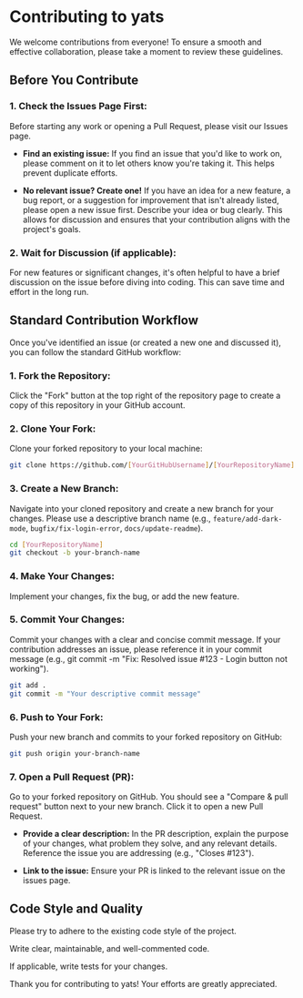 # Contributing to yats

We welcome contributions from everyone! To ensure a smooth and effective collaboration, please take a moment to review these guidelines.
## Before You Contribute

### 1. Check the Issues Page First:

Before starting any work or opening a Pull Request, please visit our Issues page.

- <b>Find an existing issue:</b> If you find an issue that you'd like to work on, please comment on it to let others know you're taking it. This helps prevent duplicate efforts.

- <b>No relevant issue? Create one!</b> If you have an idea for a new feature, a bug report, or a suggestion for improvement that isn't already listed, please open a new issue first. Describe your idea or bug clearly. This allows for discussion and ensures that your contribution aligns with the project's goals.

### 2. Wait for Discussion (if applicable): 
For new features or significant changes, it's often helpful to have a brief discussion on the issue before diving into coding.
This can save time and effort in the long run.

## Standard Contribution Workflow

Once you've identified an issue (or created a new one and discussed it), you can follow the standard GitHub workflow:

### 1. Fork the Repository:
Click the "Fork" button at the top right of the repository page to create a copy of this repository in your GitHub account.

### 2. Clone Your Fork:
Clone your forked repository to your local machine:

```bash
git clone https://github.com/[YourGitHubUsername]/[YourRepositoryName].git
```

### 3. Create a New Branch:
Navigate into your cloned repository and create a new branch for your changes. Please use a descriptive branch name (e.g., `feature/add-dark-mode`, `bugfix/fix-login-error`, `docs/update-readme`).

```bash
cd [YourRepositoryName]
git checkout -b your-branch-name
```

### 4. Make Your Changes:
Implement your changes, fix the bug, or add the new feature.

### 5. Commit Your Changes:
Commit your changes with a clear and concise commit message. If your contribution addresses an issue, please reference it in your commit message (e.g., git commit -m "Fix: Resolved issue #123 - Login button not working").

```bash
git add .
git commit -m "Your descriptive commit message"
```

### 6. Push to Your Fork:
Push your new branch and commits to your forked repository on GitHub:

```bash
git push origin your-branch-name
```

### 7. Open a Pull Request (PR):
Go to your forked repository on GitHub. You should see a "Compare & pull request" button next to your new branch. Click it to open a new Pull Request.

- <b>Provide a clear description:</b> In the PR description, explain the purpose of your changes, what problem they solve, and any relevant details. Reference the issue you are addressing (e.g., "Closes #123").

- <b>Link to the issue:</b> Ensure your PR is linked to the relevant issue on the issues page.

## Code Style and Quality

Please try to adhere to the existing code style of the project.

Write clear, maintainable, and well-commented code.

If applicable, write tests for your changes.

Thank you for contributing to yats! Your efforts are greatly appreciated.